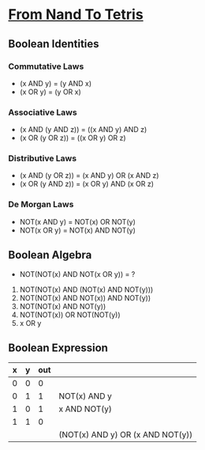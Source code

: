 # [From Nand To Tetris](https://www.nand2tetris.org/)

## Boolean Identities

### Commutative Laws

- (x AND y) = (y AND x)
- (x OR y) = (y OR x)

### Associative Laws

- (x AND (y AND z)) = ((x AND y) AND z)
- (x OR (y OR z)) = ((x OR y) OR z)

### Distributive Laws

- (x AND (y OR z)) = (x AND y) OR (x AND z)
- (x OR (y AND z)) = (x OR y) AND (x OR z)

### De Morgan Laws

- NOT(x AND y) = NOT(x) OR NOT(y)
- NOT(x OR y) = NOT(x) AND NOT(y)

## Boolean Algebra

- NOT(NOT(x) AND NOT(x OR y)) = ?

1. NOT(NOT(x) AND (NOT(x) AND NOT(y)))
1. NOT(NOT(x) AND NOT(x)) AND NOT(y))
1. NOT(NOT(x) AND NOT(y))
1. NOT(NOT(x)) OR NOT(NOT(y))
1. x OR y

## Boolean Expression

| x   | y   | out |                                  |
| --- | --- | --- | -------------------------------- |
| 0   | 0   | 0   |
| 0   | 1   | 1   | NOT(x) AND y                     |
| 1   | 0   | 1   | x AND NOT(y)                     |
| 1   | 1   | 0   |
|     |     |     | (NOT(x) AND y) OR (x AND NOT(y)) |
